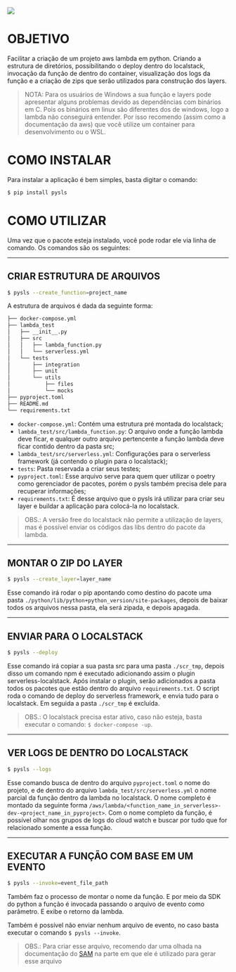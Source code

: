 <a href="https://codecov.io/gh/LucasFDutra/pysls">
  <img src="https://codecov.io/gh/LucasFDutra/pysls/branch/master/graph/badge.svg" />
</a>

# OBJETIVO
Facilitar a criação de um projeto aws lambda em python. Criando a estrutura de diretórios, possibilitando o deploy dentro do localstack, invocação da função de dentro do container, visualização dos logs da função e a criação de zips que serão utilizados para construção dos layers.

> NOTA: Para os usuários de Windows a sua função e layers pode apresentar alguns problemas devido as dependências com binários em C. Pois os binários em linux são diferentes dos de windows, logo a lambda não conseguirá entender. Por isso recomendo (assim como a documentação da aws) que você utilize um container para desenvolvimento ou o WSL.

# COMO INSTALAR
Para instalar a aplicação é bem simples, basta digitar o comando:

```sh
$ pip install pysls
```

# COMO UTILIZAR
Uma vez que o pacote esteja instalado, você pode rodar ele via linha de comando. Os comandos são os seguintes:

---
## CRIAR ESTRUTURA DE ARQUIVOS

```sh
$ pysls --create_function=project_name
```

A estrutura de arquivos é dada da seguinte forma:

```sh
├── docker-compose.yml
├── lambda_test
│   ├── __init__.py
│   ├── src
│   │   ├── lambda_function.py
│   │   └── serverless.yml
│   └── tests
│       ├── integration
│       ├── unit
│       └── utils
│           ├── files
│           └── mocks
├── pyproject.toml
├── README.md
└── requirements.txt
```

- `docker-compose.yml`: Contém uma estrutura pré montada do localstack;
- `lambda_test/src/lambda_function.py`: O arquivo onde a função lambda deve ficar, e qualquer outro arquivo pertencente a função lambda deve ficar contido dentro da pasta src;
- `lambda_test/src/serverless.yml`: Configurações para o serverless framework (já contendo o plugin para o localstack);
- `tests`: Pasta reservada a criar seus testes;
- `pyproject.toml`: Esse arquivo serve para quem quer utilizar o poetry como gerenciador de pacotes, porém o pysls também precisa dele para recuperar informações;
- `requirements.txt`: É desse arquivo que o pysls irá utilizar para criar seu layer e buildar a aplicação para colocá-la no localstack.

> OBS.: A versão free do localstack não permite a utilização de layers, mas é possível enviar os códigos das libs dentro do pacote da lambda.

---
## MONTAR O ZIP DO LAYER

```sh
$ pysls --create_layer=layer_name
```

Esse comando irá rodar o pip apontando como destino do pacote uma pasta `./python/lib/python+python_version/site-packages`, depois de baixar todos os arquivos nessa pasta, ela será zipada, e depois apagada.

---
## ENVIAR PARA O LOCALSTACK

```sh
$ pysls --deploy
```

Esse comando irá copiar a sua pasta src para uma pasta `./scr_tmp`, depois disso um comando npm é executado adicionando assim o plugin serverless-localstack. Após instalar o plugin, serão adicionados a pasta todos os pacotes que estão dentro do arquivo `requirements.txt`. O script roda o comando de deploy do serverless framework, e envia tudo para o localstack. Em seguida a pasta `./scr_tmp` é excluída.

> OBS.: O localstack precisa estar ativo, caso não esteja, basta executar o comando: `$ docker-compose -up`.

---
## VER LOGS DE DENTRO DO LOCALSTACK

```sh
$ pysls --logs
```

Esse comando busca de dentro do arquivo `pyproject.toml` o nome do projeto, e de dentro do arquivo `lambda_test/src/serverless.yml` o nome parcial da função dentro da lambda no localstack. O nome completo é montado da seguinte forma `/aws/lambda/<function_name_in_serverless>-dev-<project_name_in_pyproject>`. Com o nome completo da função, é possível olhar nos grupos de logs do cloud watch e buscar por tudo que for relacionado somente a essa função.

---
## EXECUTAR A FUNÇÃO COM BASE EM UM EVENTO

```sh
$ pysls --invoke=event_file_path
```

Também faz o processo de montar o nome da função. E por meio da SDK do python a função é invocada passando o arquivo de evento como parâmetro. E exibe o retorno da lambda.

Também é possível não enviar nenhum arquivo de evento, no caso basta executar o comando `$ pysls --invoke`.

> OBS.: Para criar esse arquivo, recomendo dar uma olhada na documentação do [SAM](https://docs.aws.amazon.com/serverless-application-model/latest/developerguide/sam-cli-command-reference-sam-local-generate-event.html) na parte em que ele é utilizado para gerar esse arquivo